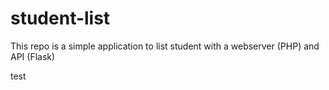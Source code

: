 # student-list 
This repo is a simple application to list student with a webserver (PHP) and API (Flask)


test